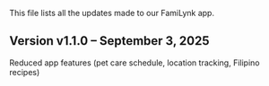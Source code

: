 This file lists all the updates made to our FamiLynk app.

## Version v1.1.0 – September 3, 2025
Reduced app features (pet care schedule, location tracking, Filipino recipes)
